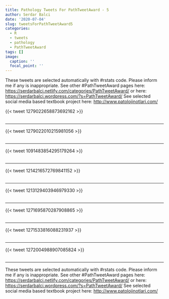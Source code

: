 ```yaml
---
title: Pathology Tweets For PathTweetAward - 5
author: Serdar Balci
date: '2020-07-04'
slug: tweetsForPathTweetAward5
categories:
  - R
  - tweets
  - pathology
  - PathTweetAward
tags: []
image:
  caption: ''
  focal_point: ''
---
```



These tweets are selected automatically with #rstats code. Please inform me if any is inappropriate.
See other #PathTweetAward pages here: https://serdarbalci.netlify.com/categories/PathTweetAward/  or here: https://serdarbalci.wordpress.com/?s=PathTweetAward/ 
See selected social media based textbook project here: http://www.patolojinotlari.com/

{{< tweet 1279022658873692162 >}}
<br>
<br>
<hr>
{{< tweet 1279022010215981056 >}}
<br>
<br>
<hr>
{{< tweet 1091483854295179264 >}}
<br>
<br>
<hr>
{{< tweet 1214216572769841152 >}}
<br>
<br>
<hr>
{{< tweet 1213129403946979330 >}}
<br>
<br>
<hr>
{{< tweet 1271695870287908865 >}}
<br>
<br>
<hr>
{{< tweet 1271533816088231937 >}}
<br>
<br>
<hr>
{{< tweet 1272004988907085824 >}}
<br>
<br>
<hr>


These tweets are selected automatically with #rstats code. Please inform me if any is inappropriate.
See other #PathTweetAward pages here: https://serdarbalci.netlify.com/categories/PathTweetAward/  or here: https://serdarbalci.wordpress.com/?s=PathTweetAward/ 
See selected social media based textbook project here: http://www.patolojinotlari.com/
